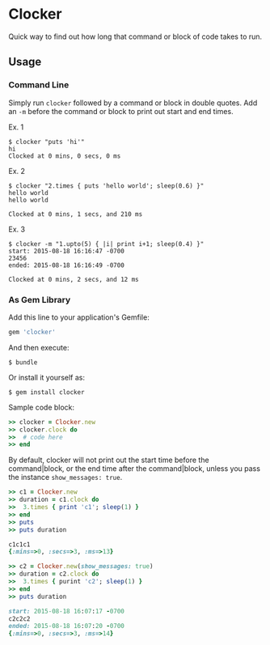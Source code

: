 # Clocker
Quick way to find out how long that command or block of code takes to run.

## Usage
### Command Line
Simply run `clocker` followed by a command or block in double quotes. Add an `-m` before the command or block to print out start and end times.

Ex. 1
```
$ clocker "puts 'hi'"
hi
Clocked at 0 mins, 0 secs, 0 ms
```

Ex. 2
```
$ clocker "2.times { puts 'hello world'; sleep(0.6) }"
hello world
hello world

Clocked at 0 mins, 1 secs, and 210 ms
```

Ex. 3
```
$ clocker -m "1.upto(5) { |i| print i+1; sleep(0.4) }"
start: 2015-08-18 16:16:47 -0700
23456
ended: 2015-08-18 16:16:49 -0700

Clocked at 0 mins, 2 secs, and 12 ms
```

### As Gem Library
Add this line to your application's Gemfile:

```ruby
gem 'clocker'
```

And then execute:
```
$ bundle
```

Or install it yourself as:
```
$ gem install clocker
```

Sample code block:
```ruby
>> clocker = Clocker.new
>> clocker.clock do
>>  # code here
>> end
```

By default, clocker will not print out the start time before the command|block, or the end time after the command|block, unless you pass the instance `show_messages: true`.

```ruby
>> c1 = Clocker.new
>> duration = c1.clock do
>>  3.times { print 'c1'; sleep(1) }
>> end
>> puts
>> puts duration

c1c1c1
{:mins=>0, :secs=>3, :ms=>13}
```

```ruby
>> c2 = Clocker.new(show_messages: true)
>> duration = c2.clock do
>>  3.times { purint 'c2'; sleep(1) }
>> end
>> puts duration

start: 2015-08-18 16:07:17 -0700
c2c2c2
ended: 2015-08-18 16:07:20 -0700
{:mins=>0, :secs=>3, :ms=>14}
```
